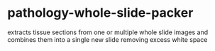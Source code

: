 # pathology-whole-slide-packer
extracts tissue sections from one or multiple whole slide images and combines them into a single new slide removing excess white space
